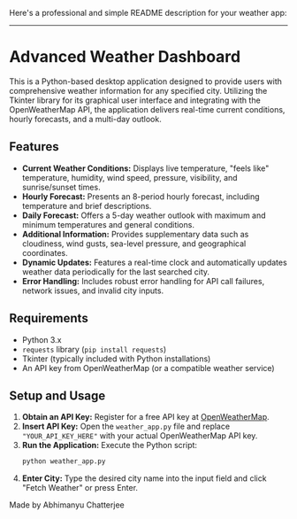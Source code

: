 Here's a professional and simple README description for your weather app:

---

# Advanced Weather Dashboard

This is a Python-based desktop application designed to provide users with comprehensive weather information for any specified city. Utilizing the Tkinter library for its graphical user interface and integrating with the OpenWeatherMap API, the application delivers real-time current conditions, hourly forecasts, and a multi-day outlook.

## Features

*   **Current Weather Conditions:** Displays live temperature, "feels like" temperature, humidity, wind speed, pressure, visibility, and sunrise/sunset times.
*   **Hourly Forecast:** Presents an 8-period hourly forecast, including temperature and brief descriptions.
*   **Daily Forecast:** Offers a 5-day weather outlook with maximum and minimum temperatures and general conditions.
*   **Additional Information:** Provides supplementary data such as cloudiness, wind gusts, sea-level pressure, and geographical coordinates.
*   **Dynamic Updates:** Features a real-time clock and automatically updates weather data periodically for the last searched city.
*   **Error Handling:** Includes robust error handling for API call failures, network issues, and invalid city inputs.

## Requirements

*   Python 3.x
*   `requests` library (`pip install requests`)
*   Tkinter (typically included with Python installations)
*   An API key from OpenWeatherMap (or a compatible weather service)

## Setup and Usage

1.  **Obtain an API Key:** Register for a free API key at [OpenWeatherMap](https://openweathermap.org/api).
2.  **Insert API Key:** Open the `weather_app.py` file and replace `"YOUR_API_KEY_HERE"` with your actual OpenWeatherMap API key.
3.  **Run the Application:** Execute the Python script:
    ```bash
    python weather_app.py
    ```
4.  **Enter City:** Type the desired city name into the input field and click "Fetch Weather" or press Enter.

   Made by Abhimanyu Chatterjee
